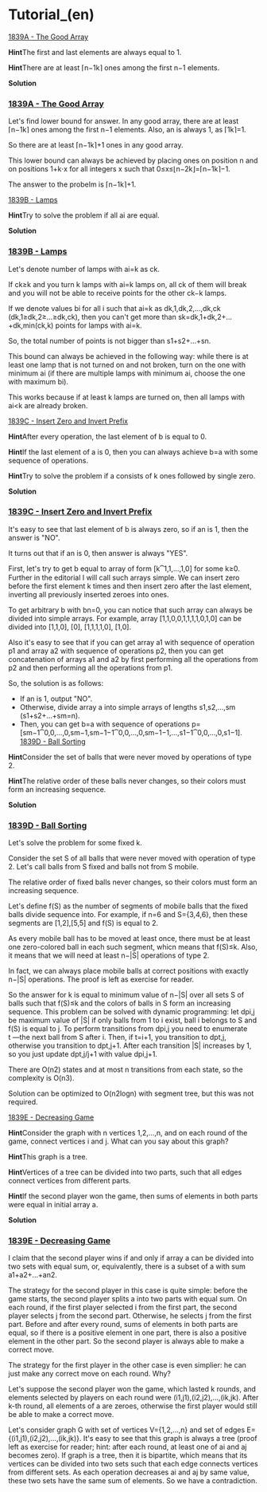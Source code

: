 # Tutorial_(en)

[1839A - The Good Array](../problems/A._The_Good_Array.md "Codeforces Round 876 (Div. 2)")

 **Hint**The first and last elements are always equal to 1.

 **Hint**There are at least ⌈n−1k⌉ ones among the first n−1 elements.

 **Solution**
### [1839A - The Good Array](../problems/A._The_Good_Array.md "Codeforces Round 876 (Div. 2)")

Let's find lower bound for answer. In any good array, there are at least ⌈n−1k⌉ ones among the first n−1 elements. Also, an is always 1, as ⌈1k⌉=1. 

So there are at least ⌈n−1k⌉+1 ones in any good array. 

This lower bound can always be achieved by placing ones on position n and on positions 1+k⋅x for all integers x such that 0≤x≤⌊n−2k⌋=⌈n−1k⌉−1.

The answer to the probelm is ⌈n−1k⌉+1.

[1839B - Lamps](../problems/B._Lamps.md "Codeforces Round 876 (Div. 2)")

 **Hint**Try to solve the problem if all ai are equal.

 **Solution**
### [1839B - Lamps](../problems/B._Lamps.md "Codeforces Round 876 (Div. 2)")

Let's denote number of lamps with ai=k as ck. 

If ck≥k and you turn k lamps with ai=k lamps on, all ck of them will break and you will not be able to receive points for the other ck−k lamps. 

If we denote values bi for all i such that ai=k as dk,1,dk,2,…,dk,ck (dk,1≥dk,2≥…≥dk,ck), then you can't get more than sk=dk,1+dk,2+…+dk,min(ck,k) points for lamps with ai=k.

So, the total number of points is not bigger than s1+s2+…+sn.

This bound can always be achieved in the following way: while there is at least one lamp that is not turned on and not broken, turn on the one with minimum ai (if there are multiple lamps with minimum ai, choose the one with maximum bi).

This works because if at least k lamps are turned on, then all lamps with ai<k are already broken.

[1839C - Insert Zero and Invert Prefix](../problems/C._Insert_Zero_and_Invert_Prefix.md "Codeforces Round 876 (Div. 2)")

 **Hint**After every operation, the last element of b is equal to 0.

 **Hint**If the last element of a is 0, then you can always achieve b=a with some sequence of operations.

 **Hint**Try to solve the problem if a consists of k ones followed by single zero.

 **Solution**
### [1839C - Insert Zero and Invert Prefix](../problems/C._Insert_Zero_and_Invert_Prefix.md "Codeforces Round 876 (Div. 2)")

It's easy to see that last element of b is always zero, so if an is 1, then the answer is "NO".

It turns out that if an is 0, then answer is always "YES".

First, let's try to get b equal to array of form [k⏞1,1,…,1,0] for some k≥0. Further in the editorial I will call such arrays simple. We can insert zero before the first element k times and then insert zero after the last element, inverting all previously inserted zeroes into ones.

To get arbitrary b with bn=0, you can notice that such array can always be divided into simple arrays. For example, array [1,1,0,0,1,1,1,1,0,1,0] can be divided into [1,1,0], [0], [1,1,1,1,0], [1,0]. 

Also it's easy to see that if you can get array a1 with sequence of operation p1 and array a2 with sequence of operations p2, then you can get concatenation of arrays a1 and a2 by first performing all the operations from p2 and then performing all the operations from p1.

So, the solution is as follows: 

* If an is 1, output "NO".
* Otherwise, divide array a into simple arrays of lengths s1,s2,…,sm (s1+s2+…+sm=n).
* Then, you can get b=a with sequence of operations p=[sm−1⏞0,0,…,0,sm−1,sm−1−1⏞0,0,…,0,sm−1−1,…,s1−1⏞0,0,…,0,s1−1].
[1839D - Ball Sorting](../problems/D._Ball_Sorting.md "Codeforces Round 876 (Div. 2)")

 **Hint**Consider the set of balls that were never moved by operations of type 2.

 **Hint**The relative order of these balls never changes, so their colors must form an increasing sequence.

 **Solution**
### [1839D - Ball Sorting](../problems/D._Ball_Sorting.md "Codeforces Round 876 (Div. 2)")

Let's solve the problem for some fixed k.

Consider the set S of all balls that were never moved with operation of type 2. Let's call balls from S fixed and balls not from S mobile. 

The relative order of fixed balls never changes, so their colors must form an increasing sequence. 

Let's define f(S) as the number of segments of mobile balls that the fixed balls divide sequence into. For example, if n=6 and S={3,4,6}, then these segments are [1,2],[5,5] and f(S) is equal to 2. 

As every mobile ball has to be moved at least once, there must be at least one zero-colored ball in each such segment, whicn means that f(S)≤k. Also, it means that we will need at least n−|S| operations of type 2. 

In fact, we can always place mobile balls at correct positions with exactly n−|S| operations. The proof is left as exercise for reader.

So the answer for k is equal to minimum value of n−|S| over all sets S of balls such that f(S)≤k and the colors of balls in S form an increasing sequence. This problem can be solved with dynamic programming: let dpi,j be maximum value of |S| if only balls from 1 to i exist, ball i belongs to S and f(S) is equal to j. To perform transitions from dpi,j you need to enumerate t —the next ball from S after i. Then, if t=i+1, you transition to dpt,j, otherwise you transition to dpt,j+1. After each transition |S| increases by 1, so you just update dpt,j/j+1 with value dpi,j+1. 

There are O(n2) states and at most n transitions from each state, so the complexity is O(n3).

Solution can be optimized to O(n2logn) with segment tree, but this was not required.

[1839E - Decreasing Game](../problems/E._Decreasing_Game.md "Codeforces Round 876 (Div. 2)")

 **Hint**Consider the graph with n vertices 1,2,…,n, and on each round of the game, connect vertices i and j. What can you say about this graph?

 **Hint**This graph is a tree.

 **Hint**Vertices of a tree can be divided into two parts, such that all edges connect vertices from different parts.

 **Hint**If the second player won the game, then sums of elements in both parts were equal in initial array a.

 **Solution**
### [1839E - Decreasing Game](../problems/E._Decreasing_Game.md "Codeforces Round 876 (Div. 2)")

I claim that the second player wins if and only if array a can be divided into two sets with equal sum, or, equivalently, there is a subset of a with sum a1+a2+…+an2. 

The strategy for the second player in this case is quite simple: before the game starts, the second player splits a into two parts with equal sum. On each round, if the first player selected i from the first part, the second player selects j from the second part. Otherwise, he selects j from the first part. Before and after every round, sums of elements in both parts are equal, so if there is a positive element in one part, there is also a positive element in the other part. So the second player is always able to make a correct move.

The strategy for the first player in the other case is even simplier: he can just make any correct move on each round. Why? 

Let's suppose the second player won the game, which lasted k rounds, and elements selected by players on each round were (i1,j1),(i2,j2),…,(ik,jk). After k-th round, all elements of a are zeroes, otherwise the first player would still be able to make a correct move. 

Let's consider graph G with set of vertices V={1,2,…,n} and set of edges E={(i1,j1),(i2,j2),…,(ik,jk)}. It's easy to see that this graph is always a tree (proof left as exercise for reader; hint: after each round, at least one of ai and aj becomes zero). If graph is a tree, then it is bipartite, which means that its vertices can be divided into two sets such that each edge connects vertices from different sets. As each operation decreases ai and aj by same value, these two sets have the same sum of elements. So we have a contradiction.

